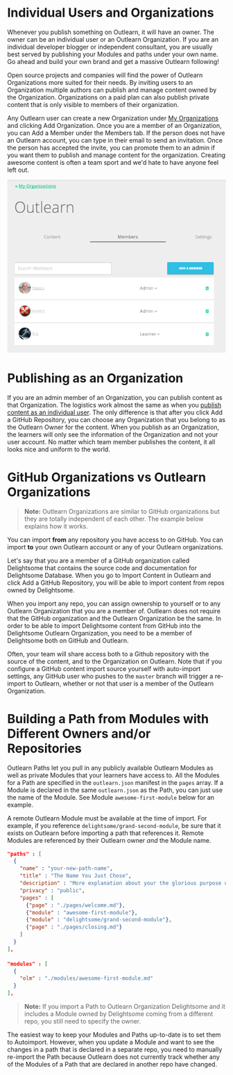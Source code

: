 <!--
{
"name": "advanced-outlearn",
"version" : "0.1",
"title" : "Outlearn Kung Fu",
"description" : "Master the advanced techniques of Outlearn publishing",
"homepage" : "https://github.com/outlearn-content/outlearn-publishing",
"freshnessDate" : 2015-06-08,
"license" : "CC BY 4.0"
}
-->

<!-- @section -->

# Individual Users and Organizations

Whenever you publish something on Outlearn, it will have an owner. The owner can be an individual user or an Outlearn Organization. If you are an individual developer blogger or independent consultant, you are usually best served by publishing your Modules and paths under your own name. Go ahead and build your own brand and get a massive Outlearn following!

Open source projects and companies will find the power of Outlearn Organizations more suited for their needs. By inviting users to an Organization multiple authors can publish and manage content owned by the Organization. Organizations on a paid plan can also publish private content that is only visible to members of their organization.

Any Outlearn user can create a new Organization under [My Organizations](https://www.outlearn.com/my-organizations) and clicking Add Organization. Once you are a member of an Organization, you can Add a Member under the Members tab. If the person does not have an Outlearn account, you can type in their email to send an invitation. Once the person has accepted the invite, you can promote them to an admin if you want them to publish and manage content for the organization. Creating awesome content is often a team sport and we'd hate to have anyone feel left out.

![Add a Member](https://raw.githubusercontent.com/outlearn-content/outlearn-publishing/master/images/add-members.png)


<!-- @section -->

# Publishing as an Organization

If you are an admin member of an Organization, you can publish content as that Organization. The logistics work almost the same as when you [publish content as an individual user](https://www.outlearn.com/learn/outlearn/outlearn-publishing/1). The only difference is that after you click Add a GitHub Repository, you can choose any Organization that you belong to as the Outlearn Owner for the content. When you publish as an Organization, the learners will only see the information of the Organization and not your user account. No matter which team member publishes the content, it all looks nice and uniform to the world.




<!-- @section -->

# GitHub Organizations vs Outlearn Organizations

> **Note:** Outlearn Organizations are similar to GitHub organizations but they are totally independent of each other. The example below explains how it works.

You can import **from** any repository you have access to on GitHub. You can import **to** your own Outlearn account or any of your Outlearn organizations.

Let's say that you are a member of a GitHub organization called Delightsome that contains the source code and documentation for Delightsome Database. When you go to Import Content in Outlearn and click Add a GitHub Repository, you will be able to import content from repos owned by Delightsome.

When you import any repo, you can assign ownership to yourself or to any Outlearn Organization that you are a member of. Outlearn does not require that the GitHub organization and the Outlearn Organization be the same. In order to be able to import Delightsome content from GitHub into the Delightsome Outlearn Organization, you need to be a member of Delightsome both on GitHub and Outlearn.

Often, your team will share access both to a Github repository with the source of the content, and to the Organization on Outlearn. Note that if you configure a GitHub content import source yourself with auto-import settings, any GitHub user who pushes to the `master` branch will trigger a re-import to Outlearn, whether or not that user is a member of the Outlearn Organization.


<!-- @section -->

# Building a Path from Modules with Different Owners and/or Repositories

Outlearn Paths let you pull in any publicly available Outlearn Modules as well as private Modules that your learners have access to. All the Modules for a Path are specified in the `outlearn.json` manifest in the `pages` array. If a Module is declared in the same `outlearn.json` as the Path, you can just use the name of the Module. See Module `awesome-first-module` below for an example.

A remote Outlearn Module must be available at the time of import. For example, if you reference `delightsome/grand-second-module`, be sure that it exists on Outlearn before importing a path that references it. Remote Modules are referenced by their Outlearn owner _and_ the Module name.

```json
"paths" : [
  {
    "name" : "your-new-path-name",
    "title" : "The Name You Just Chose",
    "description" : "More explanation about your the glorious purpose of your Path",
    "privacy" : "public",
    "pages" : [
      {"page" : "./pages/welcome.md"},
      {"module" : "awesome-first-module"},
      {"module" : "delightsome/grand-second-module"},
      {"page" : "./pages/closing.md"}
    ]
  }
],

"modules" : [
  {
    "olm" : "./modules/awesome-first-module.md"
  }
],
```

> **Note:** If you import a Path to Outlearn Organization Delightsome and it includes a Module owned by Delightsome coming from a different repo, you still need to specify the owner.

The easiest way to keep your Modules and Paths up-to-date is to set them to Autoimport. However, when you update a Module and want to see the changes in a path that is declared in a separate repo, you need to manually re-import the Path because Outlearn does not currently track whether any of the Modules of a Path that are declared in another repo have changed.
